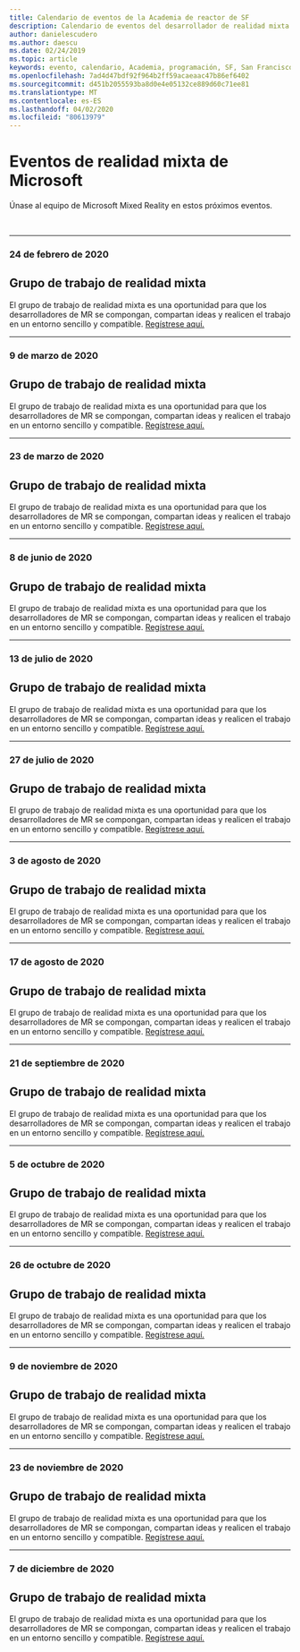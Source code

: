 ```yaml
---
title: Calendario de eventos de la Academia de reactor de SF
description: Calendario de eventos del desarrollador de realidad mixta en el reactor de San Francisco.
author: danielescudero
ms.author: daescu
ms.date: 02/24/2019
ms.topic: article
keywords: evento, calendario, Academia, programación, SF, San Francisco, reactor
ms.openlocfilehash: 7ad4d47bdf92f964b2ff59acaeaac47b86ef6402
ms.sourcegitcommit: d451b2055593ba8d0e4e05132ce889d60c71ee81
ms.translationtype: MT
ms.contentlocale: es-ES
ms.lasthandoff: 04/02/2020
ms.locfileid: "80613979"
---
```

# <a name="microsoft-mixed-reality-events"></a>Eventos de realidad mixta de Microsoft

Únase al equipo de Microsoft Mixed Reality en estos próximos eventos.

<br>

---
###  <a name="feb-24-2020"></a>24 de febrero de 2020
## <a name="mixed-reality-workgroup"></a>Grupo de trabajo de realidad mixta
El grupo de trabajo de realidad mixta es una oportunidad para que los desarrolladores de MR se compongan, compartan ideas y realicen el trabajo en un entorno sencillo y compatible.
[Regístrese aquí.](https://www.meetup.com/hololens-mr/events/)
<br>

---
###  <a name="march-9-2020"></a>9 de marzo de 2020
## <a name="mixed-reality-workgroup"></a>Grupo de trabajo de realidad mixta
El grupo de trabajo de realidad mixta es una oportunidad para que los desarrolladores de MR se compongan, compartan ideas y realicen el trabajo en un entorno sencillo y compatible.
[Regístrese aquí.](https://www.meetup.com/hololens-mr/events/)
<br>

---
### <a name="march-23-2020"></a>23 de marzo de 2020
## <a name="mixed-reality-workgroup"></a>Grupo de trabajo de realidad mixta
El grupo de trabajo de realidad mixta es una oportunidad para que los desarrolladores de MR se compongan, compartan ideas y realicen el trabajo en un entorno sencillo y compatible.
[Regístrese aquí.](https://www.meetup.com/hololens-mr/events/)
<br>

---
###  <a name="june-8-2020"></a>8 de junio de 2020
## <a name="mixed-reality-workgroup"></a>Grupo de trabajo de realidad mixta
El grupo de trabajo de realidad mixta es una oportunidad para que los desarrolladores de MR se compongan, compartan ideas y realicen el trabajo en un entorno sencillo y compatible.
[Regístrese aquí.](https://www.meetup.com/hololens-mr/events/)
<br>

---
###  <a name="july-13-2020"></a>13 de julio de 2020
## <a name="mixed-reality-workgroup"></a>Grupo de trabajo de realidad mixta
El grupo de trabajo de realidad mixta es una oportunidad para que los desarrolladores de MR se compongan, compartan ideas y realicen el trabajo en un entorno sencillo y compatible.
[Regístrese aquí.](https://www.meetup.com/hololens-mr/events/)
<br>

---
###  <a name="july-27-2020"></a>27 de julio de 2020
## <a name="mixed-reality-workgroup"></a>Grupo de trabajo de realidad mixta
El grupo de trabajo de realidad mixta es una oportunidad para que los desarrolladores de MR se compongan, compartan ideas y realicen el trabajo en un entorno sencillo y compatible.
[Regístrese aquí.](https://www.meetup.com/hololens-mr/events/)
<br>

---
###  <a name="august-3-2020"></a>3 de agosto de 2020
## <a name="mixed-reality-workgroup"></a>Grupo de trabajo de realidad mixta
El grupo de trabajo de realidad mixta es una oportunidad para que los desarrolladores de MR se compongan, compartan ideas y realicen el trabajo en un entorno sencillo y compatible.
[Regístrese aquí.](https://www.meetup.com/hololens-mr/events/)
<br>

---
###  <a name="august-17-2020"></a>17 de agosto de 2020
## <a name="mixed-reality-workgroup"></a>Grupo de trabajo de realidad mixta
El grupo de trabajo de realidad mixta es una oportunidad para que los desarrolladores de MR se compongan, compartan ideas y realicen el trabajo en un entorno sencillo y compatible.
[Regístrese aquí.](https://www.meetup.com/hololens-mr/events/)
<br>

---
###  <a name="september-21-2020"></a>21 de septiembre de 2020
## <a name="mixed-reality-workgroup"></a>Grupo de trabajo de realidad mixta
El grupo de trabajo de realidad mixta es una oportunidad para que los desarrolladores de MR se compongan, compartan ideas y realicen el trabajo en un entorno sencillo y compatible.
[Regístrese aquí.](https://www.meetup.com/hololens-mr/events/)
<br>

---
###  <a name="october-5-2020"></a>5 de octubre de 2020
## <a name="mixed-reality-workgroup"></a>Grupo de trabajo de realidad mixta
El grupo de trabajo de realidad mixta es una oportunidad para que los desarrolladores de MR se compongan, compartan ideas y realicen el trabajo en un entorno sencillo y compatible.
[Regístrese aquí.](https://www.meetup.com/hololens-mr/events/)
<br>

---
###  <a name="october-26-2020"></a>26 de octubre de 2020
## <a name="mixed-reality-workgroup"></a>Grupo de trabajo de realidad mixta
El grupo de trabajo de realidad mixta es una oportunidad para que los desarrolladores de MR se compongan, compartan ideas y realicen el trabajo en un entorno sencillo y compatible.
[Regístrese aquí.](https://www.meetup.com/hololens-mr/events/)
<br>

---
###  <a name="november-9-2020"></a>9 de noviembre de 2020
## <a name="mixed-reality-workgroup"></a>Grupo de trabajo de realidad mixta
El grupo de trabajo de realidad mixta es una oportunidad para que los desarrolladores de MR se compongan, compartan ideas y realicen el trabajo en un entorno sencillo y compatible.
[Regístrese aquí.](https://www.meetup.com/hololens-mr/events/)
<br>

---
###  <a name="november-23-2020"></a>23 de noviembre de 2020
## <a name="mixed-reality-workgroup"></a>Grupo de trabajo de realidad mixta
El grupo de trabajo de realidad mixta es una oportunidad para que los desarrolladores de MR se compongan, compartan ideas y realicen el trabajo en un entorno sencillo y compatible.
[Regístrese aquí.](https://www.meetup.com/hololens-mr/events/)
<br>

---
###  <a name="december-7-2020"></a>7 de diciembre de 2020
## <a name="mixed-reality-workgroup"></a>Grupo de trabajo de realidad mixta
El grupo de trabajo de realidad mixta es una oportunidad para que los desarrolladores de MR se compongan, compartan ideas y realicen el trabajo en un entorno sencillo y compatible.
[Regístrese aquí.](https://www.meetup.com/hololens-mr/events/)

